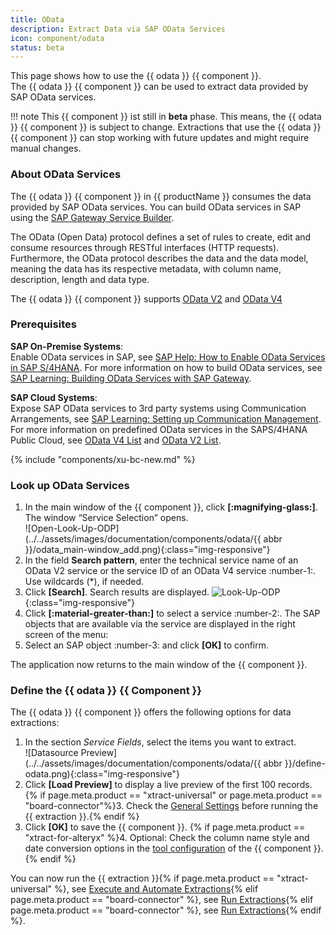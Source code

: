 ```yaml
---
title: OData
description: Extract Data via SAP OData Services
icon: component/odata
status: beta
---
```


This page shows how to use the {{ odata }} {{ component }}.<br>
The {{ odata }} {{ component }} can be used to extract data provided by SAP OData services.

!!! note
	This {{ component }} ist still in **beta** phase.
	This means, the {{ odata }} {{ component }} is subject to change. 
	Extractions that use the {{ odata }} {{ component }} can stop working with future updates and might require manual changes.
	
### About OData Services

The {{ odata }} {{ component }} in {{ productName }} consumes the data provided by SAP OData services.
You can build OData services in SAP using the [SAP Gateway Service Builder](https://help.sap.com/docs/SAP_NETWEAVER_AS_ABAP_751_IP/68bf513362174d54b58cddec28794093/cddd22512c312314e10000000a44176d.html).

The OData (Open Data) protocol defines a set of rules to create, edit and consume resources through RESTful interfaces (HTTP requests).
Furthermore, the OData protocol describes the data and the data model, meaning the data has its respective metadata, with column name, description, length and data type.
<!--- OData can also be used to track changes (deltas), create and run procedures, and send asynchronous/batch requests. -->

The {{ odata }} {{ component }} supports [OData V2](https://www.odata.org/documentation/odata-version-2-0/overview/) and [OData V4](https://www.odata.org/documentation/)

### Prerequisites

**SAP On-Premise Systems**:<br>
Enable OData services in SAP, see [SAP Help: How to Enable OData Services in SAP S/4HANA](https://help.sap.com/docs/advanced-financial-closing/administration/how-to-enable-odata-services-in-sap-s4hana).
For more information on how to build OData services, see [SAP Learning: Building OData Services with SAP Gateway](https://learning.sap.com/learning-journeys/building-odata-services-with-sap-gateway).

**SAP Cloud Systems**:<br>
Expose SAP OData services to 3rd party systems using Communication Arrangements, see [SAP Learning: Setting up Communication Management](https://learning.sap.com/learning-journeys/implement-sap-s-4hana-cloud-public-edition-for-sourcing-and-procurement/setting-up-communication-management_a913171c-c96d-47a9-81ec-dc9ee8754320).
For more information on predefined OData services in the SAPS/4HANA Public Cloud, see [OData V4 List](https://api.sap.com/products/SAPS4HANACloud/apis/ODATAV4) and [OData V2 List](https://api.sap.com/products/SAPS4HANACloud/apis/ODATA).



{% include "components/xu-bc-new.md" %}


### Look up OData Services

1. In the main window of the {{ component }}, click **[:magnifying-glass:]**. The window “Service Selection” opens.<br>
![Open-Look-Up-ODP](../../assets/images/documentation/components/odata/{{ abbr }}/odata_main-window_add.png){:class="img-responsive"}	
2. In the field **Search pattern**, enter the technical service name of an OData V2 service or the service ID of an OData V4 service :number-1:. 
Use wildcards (*), if needed.<br>
3. Click **[Search]**. Search results are displayed.
![Look-Up-ODP](../../assets/images/documentation/components/odata/odata-lookup.png){:class="img-responsive"}	
4. Click **[:material-greater-than:]** to select a service :number-2:. 
The SAP objects that are available via the service are displayed in the right screen of the menu:
5. Select an SAP object :number-3: and click **[OK]** to confirm.

The application now returns to the main window of the {{ component }}.


### Define the {{ odata }} {{ Component }}

The {{ odata }} {{ component }} offers the following options for data extractions:

1. In the section *Service Fields*, select the items you want to extract.<br>
![Datasource Preview](../../assets/images/documentation/components/odata/{{ abbr }}/define-odata.png){:class="img-responsive"}
2. Click **[Load Preview]** to display a live preview of the first 100 records.
{% if page.meta.product == "xtract-universal" or page.meta.product == "board-connector"%}3. Check the [General Settings](general-settings.md) before running the {{ extraction }}.{% endif %}
3. Click **[OK]** to save the {{ component }}.
{% if page.meta.product == "xtract-for-alteryx" %}4. Optional: Check the column name style and date conversion options in the [tool configuration](tool-configuration.md) of the {{ component }}. {% endif %}


You can now run the {{ extraction }}{% if page.meta.product == "xtract-universal" %}, see [Execute and Automate Extractions](../execute-and-automate/index.md){% elif page.meta.product == "board-connector" %}, see [Run Extractions](../run-extractions.md){% elif page.meta.product == "board-connector" %}, see [Run Extractions](../run-extractions.md){% endif %}.


